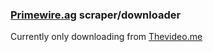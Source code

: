 ### [Primewire.ag](https://www.primewire.ag) scraper/downloader


Currently only downloading from [Thevideo.me](https://www.thevideo.me)
